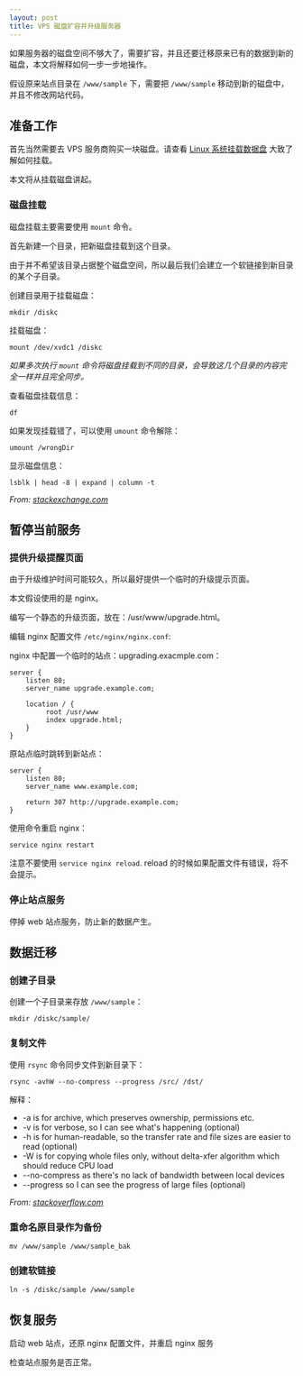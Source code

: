 ```yaml
---
layout: post
title: VPS 磁盘扩容并升级服务器
---
```


如果服务器的磁盘空间不够大了，需要扩容，并且还要迁移原来已有的数据到新的磁盘，本文将解释如何一步一步地操作。

假设原来站点目录在 `/www/sample` 下，需要把 `/www/sample` 移动到新的磁盘中，并且不修改网站代码。

## 准备工作

首先当然需要去 VPS 服务商购买一块磁盘。请查看 [Linux 系统挂载数据盘](http://help.aliyun.com/knowledge_detail.htm?spm=5176.788314852.3.1.SnZDUx&knowledgeId=5974154&categoryId=) 大致了解如何挂载。

本文将从挂载磁盘讲起。

### 磁盘挂载

磁盘挂载主要需要使用 `mount` 命令。

首先新建一个目录，把新磁盘挂载到这个目录。

由于并不希望该目录占据整个磁盘空间，所以最后我们会建立一个软链接到新目录的某个子目录。

创建目录用于挂载磁盘：

    mkdir /diskc

挂载磁盘：

    mount /dev/xvdc1 /diskc

*如果多次执行 `mount` 命令将磁盘挂载到不同的目录，会导致这几个目录的内容完全一样并且完全同步。*

查看磁盘挂载信息：

    df

如果发现挂载错了，可以使用 `umount` 命令解除：

    umount /wrongDir

显示磁盘信息：

    lsblk | head -8 | expand | column -t

*From: [stackexchange.com](http://unix.stackexchange.com/questions/157154/how-to-list-disk-in-linux)*


## 暂停当前服务

### 提供升级提醒页面

由于升级维护时间可能较久，所以最好提供一个临时的升级提示页面。

本文假设使用的是 nginx。

编写一个静态的升级页面，放在：/usr/www/upgrade.html。

编辑 nginx 配置文件 `/etc/nginx/nginx.conf`:

nginx 中配置一个临时的站点：upgrading.exacmple.com：

    server {
        listen 80;
        server_name upgrade.example.com;

        location / {
             root /usr/www
             index upgrade.html;
        }
    }

原站点临时跳转到新站点：

    server {
        listen 80;
        server_name www.example.com;

        return 307 http://upgrade.example.com;
    }

使用命令重启 nginx：

    service nginx restart

注意不要使用 `service nginx reload`. reload 的时候如果配置文件有错误，将不会提示。

### 停止站点服务

停掉 web 站点服务，防止新的数据产生。

## 数据迁移

### 创建子目录

创建一个子目录来存放 `/www/sample`：

    mkdir /diskc/sample/

### 复制文件

使用 `rsync` 命令同步文件到新目录下：

    rsync -avhW --no-compress --progress /src/ /dst/

解释：

+ -a is for archive, which preserves ownership, permissions etc.
+ -v is for verbose, so I can see what's happening (optional)
+ -h is for human-readable, so the transfer rate and file sizes are easier to read (optional)
+ -W is for copying whole files only, without delta-xfer algorithm which should reduce CPU load
+ --no-compress as there's no lack of bandwidth between local devices
+ --progress so I can see the progress of large files (optional)

*From: [stackoverflow.com](http://serverfault.com/questions/43014/copying-a-large-directory-tree-locally-cp-or-rsync)*

### 重命名原目录作为备份

    mv /www/sample /www/sample_bak

### 创建软链接

    ln -s /diskc/sample /www/sample

## 恢复服务

启动 web 站点，还原 nginx 配置文件，并重启 nginx 服务

检查站点服务是否正常。
